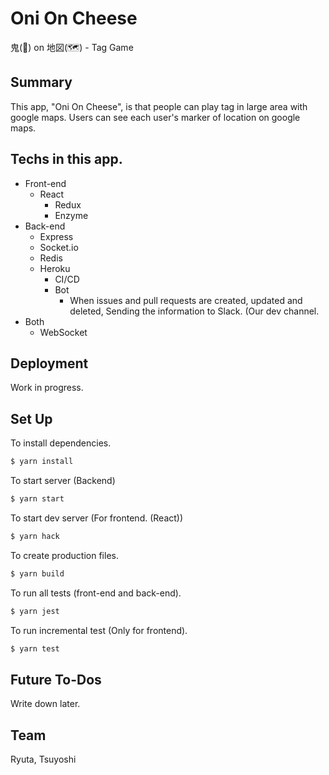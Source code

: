 # Oni On Cheese

鬼(👹) on 地図(🗺) - Tag Game

## Summary
This app, "Oni On Cheese", is that people can play tag in large area with google maps.
Users can see each user's marker of location on google maps.

## Techs in this app.

- Front-end
  - React
    - Redux
    - Enzyme
- Back-end
  - Express
  - Socket.io
  - Redis
  - Heroku
    - CI/CD
    - Bot
      - When issues and pull requests are created, updated and deleted, Sending the information to Slack. (Our dev channel.
- Both
  - WebSocket


## Deployment

Work in progress.

## Set Up

To install dependencies.
```javascript
$ yarn install
```

To start server (Backend)
```javascript
$ yarn start
```

To start dev server (For frontend. (React))
```javascript
$ yarn hack
```

To create production files.
```javascript
$ yarn build
```

To run all tests (front-end and back-end).
```javascript
$ yarn jest
```

To run incremental test (Only for frontend).
```javascript
$ yarn test
```

## Future To-Dos

Write down later.

## Team
Ryuta, Tsuyoshi